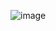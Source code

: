 ![image](https://user-images.githubusercontent.com/101611468/192027390-aaf5d649-020d-4301-a5e4-1a6cb249d2ce.png)

